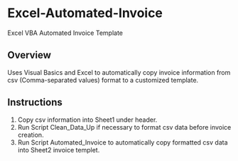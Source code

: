 # Excel-Automated-Invoice
Excel VBA Automated Invoice Template

## Overview
Uses Visual Basics and Excel to automatically copy invoice information from csv (Comma-separated values) format to a customized template.

## Instructions
1)  Copy csv information into Sheet1 under header.
2)  Run Script Clean_Data_Up if necessary to format csv data before invoice creation.
3)  Run Script Automated_Invoice to automatically copy formatted csv data into Sheet2 invoice templet.

